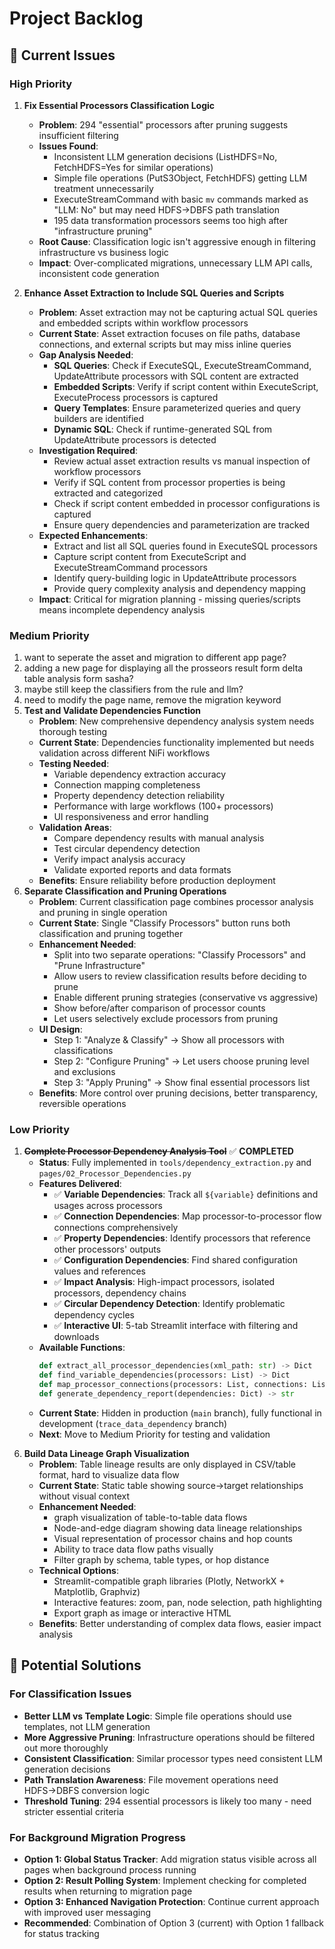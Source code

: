 # Project Backlog

## 🔄 Current Issues

### High Priority
1. **Fix Essential Processors Classification Logic**
   - **Problem**: 294 "essential" processors after pruning suggests insufficient filtering
   - **Issues Found**:
     - Inconsistent LLM generation decisions (ListHDFS=No, FetchHDFS=Yes for similar operations)
     - Simple file operations (PutS3Object, FetchHDFS) getting LLM treatment unnecessarily
     - ExecuteStreamCommand with basic `mv` commands marked as "LLM: No" but may need HDFS→DBFS path translation
     - 195 data transformation processors seems too high after "infrastructure pruning"
   - **Root Cause**: Classification logic isn't aggressive enough in filtering infrastructure vs business logic
   - **Impact**: Over-complicated migrations, unnecessary LLM API calls, inconsistent code generation

2. **Enhance Asset Extraction to Include SQL Queries and Scripts**
   - **Problem**: Asset extraction may not be capturing actual SQL queries and embedded scripts within workflow processors
   - **Current State**: Asset extraction focuses on file paths, database connections, and external scripts but may miss inline queries
   - **Gap Analysis Needed**:
     - **SQL Queries**: Check if ExecuteSQL, ExecuteStreamCommand, UpdateAttribute processors with SQL content are extracted
     - **Embedded Scripts**: Verify if script content within ExecuteScript, ExecuteProcess processors is captured
     - **Query Templates**: Ensure parameterized queries and query builders are identified
     - **Dynamic SQL**: Check if runtime-generated SQL from UpdateAttribute processors is detected
   - **Investigation Required**:
     - Review actual asset extraction results vs manual inspection of workflow processors
     - Verify if SQL content from processor properties is being extracted and categorized
     - Check if script content embedded in processor configurations is captured
     - Ensure query dependencies and parameterization are tracked
   - **Expected Enhancements**:
     - Extract and list all SQL queries found in ExecuteSQL processors
     - Capture script content from ExecuteScript and ExecuteStreamCommand processors
     - Identify query-building logic in UpdateAttribute processors
     - Provide query complexity analysis and dependency mapping
   - **Impact**: Critical for migration planning - missing queries/scripts means incomplete dependency analysis

<!-- 2. **Background Migration Progress Lost on Page Navigation**
   - **Problem**: When user navigates away during migration, background process continues but results are lost
   - **Technical Issue**: Streamlit execution model causes page context loss during navigation
   - **Current Behavior**:
     - Migration starts → Python process runs in background
     - User navigates away → Page execution stops, process continues
     - Migration completes → Results try to update non-existent UI context
     - User returns → New page execution has no knowledge of completed migration
   - **Impact**: Users lose migration results and have to re-run analysis
   - **Current Mitigation**: Navigation buttons disabled during processing (partial solution) -->

### Medium Priority
1. want to seperate the asset and migration to different app page?
2. adding a new page for displaying all the prosseors result form delta table analysis form sasha?
3. maybe still keep the classifiers from the rule and llm?
4. need to modify the page name, remove the migration keyword
5. **Test and Validate Dependencies Function**
   - **Problem**: New comprehensive dependency analysis system needs thorough testing
   - **Current State**: Dependencies functionality implemented but needs validation across different NiFi workflows
   - **Testing Needed**:
     - Variable dependency extraction accuracy
     - Connection mapping completeness
     - Property dependency detection reliability
     - Performance with large workflows (100+ processors)
     - UI responsiveness and error handling
   - **Validation Areas**:
     - Compare dependency results with manual analysis
     - Test circular dependency detection
     - Verify impact analysis accuracy
     - Validate exported reports and data formats
   - **Benefits**: Ensure reliability before production deployment
6. **Separate Classification and Pruning Operations**
   - **Problem**: Current classification page combines processor analysis and pruning in single operation
   - **Current State**: Single "Classify Processors" button runs both classification and pruning together
   - **Enhancement Needed**:
     - Split into two separate operations: "Classify Processors" and "Prune Infrastructure"
     - Allow users to review classification results before deciding to prune
     - Enable different pruning strategies (conservative vs aggressive)
     - Show before/after comparison of processor counts
     - Let users selectively exclude processors from pruning
   - **UI Design**:
     - Step 1: "Analyze & Classify" → Show all processors with classifications
     - Step 2: "Configure Pruning" → Let users choose pruning level and exclusions
     - Step 3: "Apply Pruning" → Show final essential processors list
   - **Benefits**: More control over pruning decisions, better transparency, reversible operations

### Low Priority
1. **~~Complete Processor Dependency Analysis Tool~~** ✅ **COMPLETED**
   - **Status**: Fully implemented in `tools/dependency_extraction.py` and `pages/02_Processor_Dependencies.py`
   - **Features Delivered**:
     - ✅ **Variable Dependencies**: Track all `${variable}` definitions and usages across processors
     - ✅ **Connection Dependencies**: Map processor-to-processor flow connections comprehensively
     - ✅ **Property Dependencies**: Identify processors that reference other processors' outputs
     - ✅ **Configuration Dependencies**: Find shared configuration values and references
     - ✅ **Impact Analysis**: High-impact processors, isolated processors, dependency chains
     - ✅ **Circular Dependency Detection**: Identify problematic dependency cycles
     - ✅ **Interactive UI**: 5-tab Streamlit interface with filtering and downloads
   - **Available Functions**:
     ```python
     def extract_all_processor_dependencies(xml_path: str) -> Dict
     def find_variable_dependencies(processors: List) -> Dict
     def map_processor_connections(processors: List, connections: List) -> Dict
     def generate_dependency_report(dependencies: Dict) -> str
     ```
   - **Current State**: Hidden in production (`main` branch), fully functional in development (`trace_data_dependency` branch)
   - **Next**: Move to Medium Priority for testing and validation
<!-- 5. **Improve Table Lineage Connections Display**
   - **Problem**: Table Lineage page shows "Connections: 671" metric but no detailed breakdown
   - **Current State**: Only summary metric displayed, no way to explore what the 671 connections represent
   - **Enhancement Needed**:
     - Add detailed connections table showing processor-to-processor relationships
     - Display connection source, target, and relationship types
     - Enable filtering and sorting of connection data
     - Help users understand the NiFi workflow structure better
   - **Implementation**: Add expandable "View Connections Details" section with tabular data -->

6. **Build Data Lineage Graph Visualization**
   - **Problem**: Table lineage results are only displayed in CSV/table format, hard to visualize data flow
   - **Current State**: Static table showing source→target relationships without visual context
   - **Enhancement Needed**:
     - graph visualization of table-to-table data flows
     - Node-and-edge diagram showing data lineage relationships
     - Visual representation of processor chains and hop counts
     - Ability to trace data flow paths visually
     - Filter graph by schema, table types, or hop distance
   - **Technical Options**:
     - Streamlit-compatible graph libraries (Plotly, NetworkX + Matplotlib, Graphviz)
     - Interactive features: zoom, pan, node selection, path highlighting
     - Export graph as image or interactive HTML
   - **Benefits**: Better understanding of complex data flows, easier impact analysis

## 🎯 **Potential Solutions**

### For Classification Issues
- **Better LLM vs Template Logic**: Simple file operations should use templates, not LLM generation
- **More Aggressive Pruning**: Infrastructure operations should be filtered out more thoroughly
- **Consistent Classification**: Similar processor types need consistent LLM generation decisions
- **Path Translation Awareness**: File movement operations need HDFS→DBFS conversion logic
- **Threshold Tuning**: 294 essential processors is likely too many - need stricter essential criteria

### For Background Migration Progress
- **Option 1: Global Status Tracker**: Add migration status visible across all pages when background process running
- **Option 2: Result Polling System**: Implement checking for completed results when returning to migration page
- **Option 3: Enhanced Navigation Protection**: Continue current approach with improved user messaging
- **Recommended**: Combination of Option 3 (current) with Option 1 fallback for status tracking
